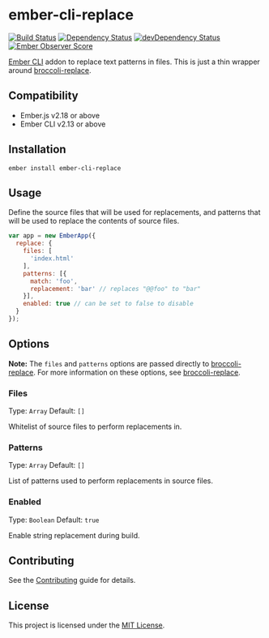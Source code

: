 ember-cli-replace
==============================================================================

[![Build Status](https://travis-ci.org/andybluntish/ember-cli-replace.svg?branch=master)](https://travis-ci.org/andybluntish/ember-cli-replace)
[![Dependency Status](https://david-dm.org/andybluntish/ember-cli-replace.svg)](https://david-dm.org/andybluntish/ember-cli-replace)
[![devDependency Status](https://david-dm.org/andybluntish/ember-cli-replace/dev-status.svg)](https://david-dm.org/andybluntish/ember-cli-replace#info=devDependencies)
[![Ember Observer Score](http://emberobserver.com/badges/ember-cli-replace.svg)](http://emberobserver.com/addons/ember-cli-replace)

[Ember CLI](http://www.ember-cli.com/) addon to replace text patterns in files. This is just a thin wrapper around [broccoli-replace](https://github.com/outaTiME/broccoli-replace).


Compatibility
------------------------------------------------------------------------------

* Ember.js v2.18 or above
* Ember CLI v2.13 or above


Installation
------------------------------------------------------------------------------

```
ember install ember-cli-replace
```


Usage
------------------------------------------------------------------------------

Define the source files that will be used for replacements, and patterns that will be used to replace the contents of source files.

```js
var app = new EmberApp({
  replace: {
    files: [
      'index.html'
    ],
    patterns: [{
      match: 'foo',
      replacement: 'bar' // replaces "@@foo" to "bar"
    }],
    enabled: true // can be set to false to disable
  }
});
```


## Options

**Note:** The `files` and `patterns` options are passed directly to [broccoli-replace](https://github.com/outaTiME/broccoli-replace). For more information on these options, see [broccoli-replace](https://github.com/outaTiME/broccoli-replace#options).


### Files

Type: `Array`
Default: `[]`

Whitelist of source files to perform replacements in.


### Patterns

Type: `Array`
Default: `[]`

List of patterns used to perform replacements in source files.


### Enabled

Type: `Boolean`
Default: `true`

Enable string replacement during build.


Contributing
------------------------------------------------------------------------------

See the [Contributing](CONTRIBUTING.md) guide for details.


License
------------------------------------------------------------------------------

This project is licensed under the [MIT License](LICENSE.md).
